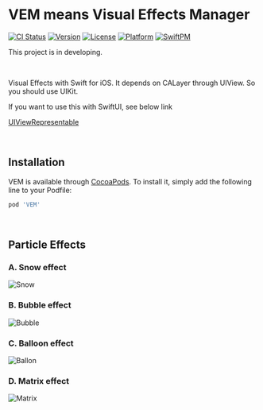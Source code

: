 # VEM means Visual Effects Manager


[![CI Status](https://img.shields.io/travis/soo941226/VEM.svg?style=flat)](https://travis-ci.org/soo941226/VEM)
[![Version](https://img.shields.io/cocoapods/v/VEM.svg?style=flat)](https://cocoapods.org/pods/VEM)
[![License](https://img.shields.io/cocoapods/l/VEM.svg?style=flat)](https://cocoapods.org/pods/VEM)
[![Platform](https://img.shields.io/cocoapods/p/VEM.svg?style=flat)](https://cocoapods.org/pods/VEM)
[![SwiftPM](https://img.shields.io/badge/SPM-supported-DE5C43.svg?style=flat)](https://swift.org/package-manager/)

This project is in developing.


&nbsp;


Visual Effects with Swift for iOS. It depends on CALayer through UIView. So you should use UIKit.

If you want to use this with SwiftUI, see below link

[UIViewRepresentable](https://developer.apple.com/documentation/swiftui/uiviewrepresentable)


&nbsp;


## Installation

VEM is available through [CocoaPods](https://cocoapods.org). To install
it, simply add the following line to your Podfile:

```ruby
pod 'VEM'
```


&nbsp;


## Particle Effects

### A. Snow effect
![Snow](https://user-images.githubusercontent.com/83933153/147749165-98f3e2b5-2989-4d78-a212-c9f44e63a0af.gif)  

### B. Bubble effect
![Bubble](https://user-images.githubusercontent.com/83933153/147749167-0e6367d8-565d-4a38-8230-7b2f88d8d632.gif)

### C. Balloon effect
![Ballon](https://user-images.githubusercontent.com/83933153/147886296-1e632038-a34f-4bf6-a5bc-151aad4faf7f.gif)

### D. Matrix effect
![Matrix](https://user-images.githubusercontent.com/83933153/154074714-53a3c1f2-d305-494b-ba02-9d10f93d69bf.gif)
